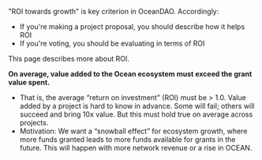 "ROI towards growth" is key criterion in OceanDAO. Accordingly:
- If you're making a project proposal, you should describe how it helps ROI
- If you're voting, you should be evaluating in terms of ROI

This page describes more about ROI.

**On average, value added to the Ocean ecosystem must exceed the grant value spent.**
- That is, the average “return on investment” (ROI) must be > 1.0. Value added by a project is hard to know in advance. Some will fail; others will succeed and bring 10x value. But this must hold true on average across projects.
- Motivation: We want a “snowball effect” for ecosystem growth, where more funds granted leads to more funds available for grants in the future. This will happen with more network revenue or a rise in OCEAN.
